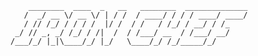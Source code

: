        ________  ____  _   __   ________  ______________
       /  _/ __ \/ __ \/ | / /  / ____/ / / / ____/ ____/
       / // /_/ / / / /  |/ /  / /   / /_/ / __/ / /_    
     _/ // _, _/ /_/ / /|  /  / /___/ __  / /___/ __/    
    /___/_/ |_|\____/_/ |_/   \____/_/ /_/_____/_/       
